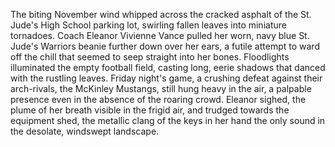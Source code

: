 The biting November wind whipped across the cracked asphalt of the St. Jude's High School parking lot, swirling fallen leaves into miniature tornadoes.  Coach Eleanor Vivienne Vance pulled her worn, navy blue St. Jude's Warriors beanie further down over her ears, a futile attempt to ward off the chill that seemed to seep straight into her bones.  Floodlights illuminated the empty football field, casting long, eerie shadows that danced with the rustling leaves.  Friday night's game, a crushing defeat against their arch-rivals, the McKinley Mustangs, still hung heavy in the air, a palpable presence even in the absence of the roaring crowd.  Eleanor sighed, the plume of her breath visible in the frigid air, and trudged towards the equipment shed, the metallic clang of the keys in her hand the only sound in the desolate, windswept landscape.

